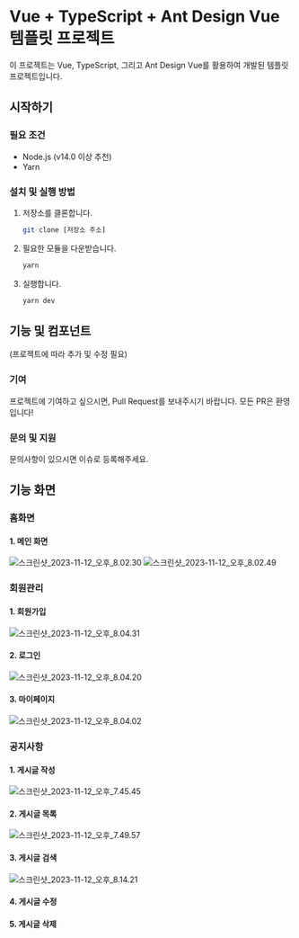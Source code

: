 # Vue + TypeScript + Ant Design Vue 템플릿 프로젝트

이 프로젝트는 Vue, TypeScript, 그리고 Ant Design Vue를 활용하여 개발된 템플릿 프로젝트입니다.

## 시작하기

### 필요 조건

- Node.js (v14.0 이상 추천)
- Yarn

### 설치 및 실행 방법

1. 저장소를 클론합니다.
   ```bash
   git clone [저장소 주소]
   ```
2. 필요한 모듈을 다운받습니다.
   ```bash
   yarn
   ```
3. 실행합니다.
   ```bash
   yarn dev
   ```

## 기능 및 컴포넌트

(프로젝트에 따라 추가 및 수정 필요)

### 기여

프로젝트에 기여하고 싶으시면, Pull Request를 보내주시기 바랍니다. 모든 PR은 환영입니다!

### 문의 및 지원

문의사항이 있으시면 이슈로 등록해주세요.

    
## 기능 화면

### 홈화면
#### 1. 메인 화면
![스크린샷_2023-11-12_오후_8.02.30](/uploads/9b9b91f04f6210896d8def4fc0c281f9/스크린샷_2023-11-12_오후_8.02.30.png)
![스크린샷_2023-11-12_오후_8.02.49](/uploads/ede59f75f9d55b0e6457628a025b9d09/스크린샷_2023-11-12_오후_8.02.49.png)

### 회원관리
#### 1. 회원가입
![스크린샷_2023-11-12_오후_8.04.31](/uploads/f4a80503c6588cf4085ef4a21674e6ba/스크린샷_2023-11-12_오후_8.04.31.png)
#### 2. 로그인
![스크린샷_2023-11-12_오후_8.04.20](/uploads/cce7c28ef060d07236c69b388bdb11aa/스크린샷_2023-11-12_오후_8.04.20.png)
#### 3. 마이페이지
![스크린샷_2023-11-12_오후_8.04.02](/uploads/31171fcdc08299702d9859971959c8bf/스크린샷_2023-11-12_오후_8.04.02.png)

### 공지사항
#### 1. 게시글 작성 
![스크린샷_2023-11-12_오후_7.45.45](/uploads/9ad78a8a959bc956c5ee05310a8833f1/스크린샷_2023-11-12_오후_7.45.45.png)
#### 2. 게시글 목록 
![스크린샷_2023-11-12_오후_7.49.57](/uploads/c729ad21cd2d99d29b8d16dce855fa67/스크린샷_2023-11-12_오후_7.49.57.png)
#### 3. 게시글 검색
![스크린샷_2023-11-12_오후_8.14.21](/uploads/ab527ca996ed813d57b8646229a29707/스크린샷_2023-11-12_오후_8.14.21.png)
#### 4. 게시글 수정
#### 5. 게시글 삭제 
